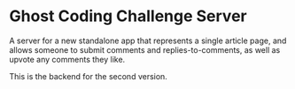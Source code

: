 # Ghost Coding Challenge Server
 A server for a new standalone app that represents a single article page, and allows someone to submit comments and replies-to-comments, as well as upvote any comments they like. 

This is the backend for the second version.

